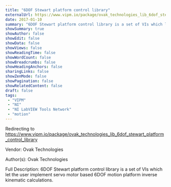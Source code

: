 ```yaml
---
title: "6DOF Stewart platform control library"
externalUrl: https://www.vipm.io/package/ovak_technologies_lib_6dof_stewart_platform_control_library
date: 2017-01-10
summary: "6DOF Stewart platform control library is a set of VIs which let the user implement servo motor based 6DOF motion platform inverse kinematic calculations."
showSummary: true
showAuthor: false
showEdit: false
showData: false
showViews: false
showReadingTime: false
showWordCount: false
showBreadcrumbs: false
showHeadingAnchors: false
sharingLinks: false
showZenMode: false
showPagination: false
showRelatedContent: false
draft: false
tags:
 - "VIPM"
 - "NI"
 - "NI LabVIEW Tools Network"
 - "motion"
---
```


Redirecting to https://www.vipm.io/package/ovak_technologies_lib_6dof_stewart_platform_control_library

Vendor: Ovak Technologies

Author(s): Ovak Technologies
 
Full Description:
6DOF Stewart platform control library is a set of VIs which let the user implement servo motor based 6DOF motion platform inverse kinematic calculations.
